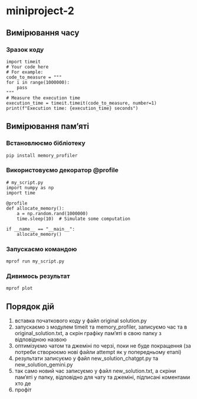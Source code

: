 # miniproject-2
## Вимірювання часу
### Зразок коду
```
import timeit
# Your code here
# For example:
code_to_measure = """
for i in range(1000000):
    pass
"""
# Measure the execution time
execution_time = timeit.timeit(code_to_measure, number=1)
print(f"Execution time: {execution_time} seconds")
```
## Вимірювання памʼяті
### Встановлюємо бібліотеку
```
pip install memory_profiler
```
### Використовуємо декоратор @profile
```
# my_script.py
import numpy as np
import time

@profile
def allocate_memory():
    a = np.random.rand(1000000)
    time.sleep(10)  # Simulate some computation

if __name__ == "__main__":
    allocate_memory()
```
### Запускаємо командою
```
mprof run my_script.py
```
### Дивимось результат
```
mprof plot
```

## Порядок дій
1) вставка початкового коду у файл original solution.py
2) запускаємо з модулем timeit та memory_profiler, записуємо час та в original_solution.txt, а скрін графіку памʼяті в свою папку з відповідною назвою
3) оптимізуємо чатом та джеміні по черзі, поки не буде покращення (за потреби створюємо нові файли attempt як у попередньому етапі)
4) результати записуємо у файл new_solution_chatgpt.py та new_solution_gemini.py
5) так само новий час записуємо у файл new_solution.txt, а скріни памʼяті у папку, відповідно для чату та джеміні, підписані коментами хто де
6) профіт